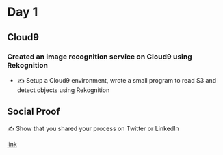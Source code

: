 <!-- This is a template you can use for quick progress days. It removes a lot of the steps we encourage you to share in the longer template 000-DAY-ARTICLE-LONG-TEMPLATE.MD-->

# Day 1
## Cloud9

### Created an image recognition service on Cloud9 using Rekognition

- ✍️ Setup a Cloud9 environment, wrote a small program to read S3 and detect objects using Rekognition

## Social Proof

✍️ Show that you shared your process on Twitter or LinkedIn

[link](link)
